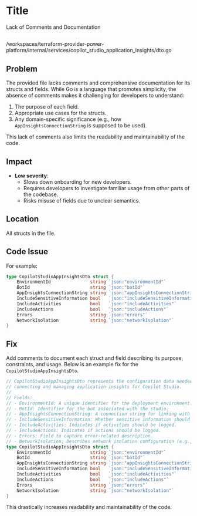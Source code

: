 # Title

Lack of Comments and Documentation

## 

/workspaces/terraform-provider-power-platform/internal/services/copilot_studio_application_insights/dto.go

## Problem

The provided file lacks comments and comprehensive documentation for its structs and fields. While Go is a language that promotes simplicity, the absence of comments makes it challenging for developers to understand:
1. The purpose of each field.
2. Appropriate use cases for the structs.
3. Any domain-specific significance (e.g., how `AppInsightsConnectionString` is supposed to be used).

This lack of comments also limits the readability and maintainability of the code.

## Impact

- **Low severity**:
   - Slows down onboarding for new developers.
   - Requires developers to investigate familiar usage from other parts of the codebase.
   - Risks misuse of fields due to unclear semantics.

## Location

All structs in the file.

## Code Issue

For example:
```go
type CopilotStudioAppInsightsDto struct {
	EnvironmentId               string `json:"environmentId"`
	BotId                       string `json:"botId"`
	AppInsightsConnectionString string `json:"appInsightsConnectionString"`
	IncludeSensitiveInformation bool   `json:"includeSensitiveInformation"`
	IncludeActivities           bool   `json:"includeActivities"`
	IncludeActions              bool   `json:"includeActions"`
	Errors                      string `json:"errors"`
	NetworkIsolation            string `json:"networkIsolation"`
}
```

## Fix

Add comments to document each struct and field describing its purpose, constraints, and usage. Below is an example fix for the `CopilotStudioAppInsightsDto`.

```go
// CopilotStudioAppInsightsDto represents the configuration data needed for 
// connecting and managing application insights for Copilot Studio.
//
// Fields:
// - EnvironmentId: A unique identifier for the deployment environment.
// - BotId: Identifier for the bot associated with the studio.
// - AppInsightsConnectionString: A connection string for linking with the application insights service.
// - IncludeSensitiveInformation: Whether sensitive information should be included in logs.
// - IncludeActivities: Indicates if activities should be logged.
// - IncludeActions: Indicates if actions should be logged.
// - Errors: Field to capture error-related description.
// - NetworkIsolation: Describes network isolation configuration (e.g., isolated or non-isolated).
type CopilotStudioAppInsightsDto struct {
	EnvironmentId               string `json:"environmentId"` 
	BotId                       string `json:"botId"` 
	AppInsightsConnectionString string `json:"appInsightsConnectionString"` 
	IncludeSensitiveInformation bool   `json:"includeSensitiveInformation"` 
	IncludeActivities           bool   `json:"includeActivities"` 
	IncludeActions              bool   `json:"includeActions"` 
	Errors                      string `json:"errors"` 
	NetworkIsolation            string `json:"networkIsolation"` 
}
```
This drastically increases readability and maintainability of the code.